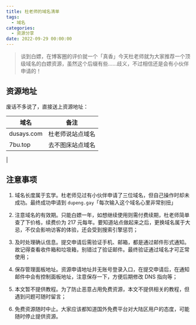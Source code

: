 ```yaml
---
title: 杜老师的域名清单
tags:
  - 域名
categories:
  - 资源分享
date: 2022-09-29 00:00:00
---
```


> 谈到白嫖，在博客圈的评价就一个「真香」今天杜老师就为大家推荐一个顶级域名的白嫖资源，虽然这个后缀有些……歧义，不过相信还是会有小伙伴申请的！

<!-- more -->

## 资源地址

废话不多说了，直接送上资源地址：

| 域名 | 备注 |
| - | - |
| dusays.com | 杜老师说站点域名 |
| 7bu.top | 去不图床站点域名 |
| 

## 注意事项

1. 域名长度属于玄学。杜老师见过有小伙伴申请了三位域名，但自己操作时却未成功。最终成功申请到 `dupeng.gay`「每次输入这个域名心里非常别扭」

2. 注意域名的有效期。只能白嫖一年，如想继续使用则需付费续期，杜老师简单查了下价格，续费价为 217 元每年。要知道站点做起来之后，更换域名属于大忌，不仅会影响访客的体验，还会受到搜索引擎惩罚；

3. 及时处理确认信息。提交申请后需验证手机、邮箱，都是通过邮件形式通知。故记得查看收件箱和垃圾箱，别错过了验证邮件。最终验证通过域名才可正常使用；

4. 保存管理面板地址。资源申请地址并无账号登录入口，在提交申请后，在通知邮件中会有控制面板地址，注意保存一下，方便后期修改 DNS 指向等；

5. 本文暂不提供教程。为了防止恶意占用免费资源，本文不提供相关的教程，但遇到问题可随时留言；

6. 免费资源随时中止。大家应该都知道国外免费平台对大陆区用户的态度，可能随时停止提供资源。